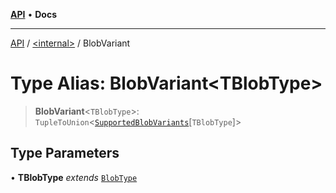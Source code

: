 [**API**](../../README.md) • **Docs**

***

[API](../../README.md) / [\<internal\>](../README.md) / BlobVariant

# Type Alias: BlobVariant\<TBlobType\>

> **BlobVariant**\<`TBlobType`\>: `TupleToUnion`\<[`SupportedBlobVariants`](SupportedBlobVariants.md)\[`TBlobType`\]\>

## Type Parameters

• **TBlobType** *extends* [`BlobType`](BlobType.md)
